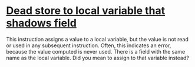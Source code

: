 # [Dead store to local variable that shadows field](https://spotbugs.readthedocs.io/en/latest/bugDescriptions.html#DLS_DEAD_LOCAL_STORE_SHADOWS_FIELD)

This instruction assigns a value to a local variable,
but the value is not read or used in any subsequent instruction.
Often, this indicates an error, because the value computed is never
used. There is a field with the same name as the local variable. Did you
mean to assign to that variable instead?